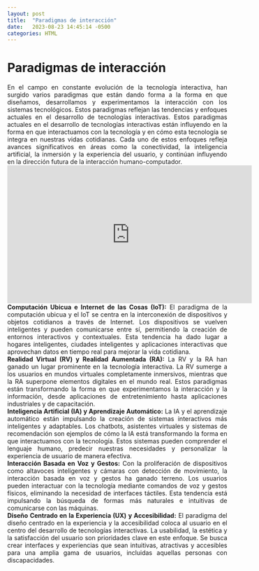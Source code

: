 ```yaml
---
layout: post
title:  "Paradigmas de interacción"
date:   2023-08-23 14:45:14 -0500
categories: HTML
---
```


# Paradigmas de interacción

<div style='text-align: justify'>
En el campo en constante evolución de la tecnología interactiva, han surgido varios paradigmas que están dando forma a la forma en que diseñamos, desarrollamos y experimentamos la interacción con los sistemas tecnológicos. Estos paradigmas reflejan las tendencias y enfoques actuales en el desarrollo de tecnologías interactivas. Estos paradigmas actuales en el desarrollo de tecnologías interactivas están influyendo en la forma en que interactuamos con la tecnología y en cómo esta tecnología se integra en nuestras vidas cotidianas. Cada uno de estos enfoques refleja avances significativos en áreas como la conectividad, la inteligencia artificial, la inmersión y la experiencia del usuario, y continúan influyendo en la dirección futura de la interacción humano-computador.
</div>
<div style='text-align: center'>
<iframe width="560" height="315" src="https://www.youtube.com/embed/gV7l2YOSOQ4?si=MG6-tZdmDTsaSnHo" title="YouTube video player" frameborder="0" allow="accelerometer; autoplay; clipboard-write; encrypted-media; gyroscope; picture-in-picture; web-share" allowfullscreen></iframe>
</div>
<div style='text-align: justify'>
<b>Computación Ubicua e Internet de las Cosas (IoT):</b>
El paradigma de la computación ubicua y el IoT se centra en la interconexión de dispositivos y objetos cotidianos a través de Internet. Los dispositivos se vuelven inteligentes y pueden comunicarse entre sí, permitiendo la creación de entornos interactivos y contextuales. Esta tendencia ha dado lugar a hogares inteligentes, ciudades inteligentes y aplicaciones interactivas que aprovechan datos en tiempo real para mejorar la vida cotidiana.
</div>
<div style='text-align: justify'>
<b>Realidad Virtual (RV) y Realidad Aumentada (RA):</b>
La RV y la RA han ganado un lugar prominente en la tecnología interactiva. La RV sumerge a los usuarios en mundos virtuales completamente inmersivos, mientras que la RA superpone elementos digitales en el mundo real. Estos paradigmas están transformando la forma en que experimentamos la interacción y la información, desde aplicaciones de entretenimiento hasta aplicaciones industriales y de capacitación.
</div>
<div style='text-align: justify'>
<b>Inteligencia Artificial (IA) y Aprendizaje Automático:</b>
La IA y el aprendizaje automático están impulsando la creación de sistemas interactivos más inteligentes y adaptables. Los chatbots, asistentes virtuales y sistemas de recomendación son ejemplos de cómo la IA está transformando la forma en que interactuamos con la tecnología. Estos sistemas pueden comprender el lenguaje humano, predecir nuestras necesidades y personalizar la experiencia de usuario de manera efectiva.
</div>
<div style='text-align: justify'>
<b>Interacción Basada en Voz y Gestos:</b>
Con la proliferación de dispositivos como altavoces inteligentes y cámaras con detección de movimiento, la interacción basada en voz y gestos ha ganado terreno. Los usuarios pueden interactuar con la tecnología mediante comandos de voz y gestos físicos, eliminando la necesidad de interfaces táctiles. Esta tendencia está impulsando la búsqueda de formas más naturales e intuitivas de comunicarse con las máquinas.
</div>
<div style='text-align: justify'>
<b>Diseño Centrado en la Experiencia (UX) y Accesibilidad:</b>
El paradigma del diseño centrado en la experiencia y la accesibilidad coloca al usuario en el centro del desarrollo de tecnologías interactivas. La usabilidad, la estética y la satisfacción del usuario son prioridades clave en este enfoque. Se busca crear interfaces y experiencias que sean intuitivas, atractivas y accesibles para una amplia gama de usuarios, incluidas aquellas personas con discapacidades.
</div>



